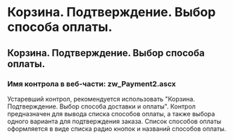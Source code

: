 ﻿---
description: 2.4.7
---
# Корзина. Подтверждение. Выбор способа оплаты.
## Корзина. Подтверждение. Выбор способа оплаты.
### Имя контрола в веб-части: zw_Payment2.ascx
Устаревший контрол, рекомендуется использовать "Корзина. Подтверждение. Выбор способа доставки и оплаты".
Контрол предназначен для вывода списка способов оплаты, а также выбора одного варианта для подтверждения заказа.
Список способов оплаты оформляется в виде списка радио кнопок и названий способов оплаты.
